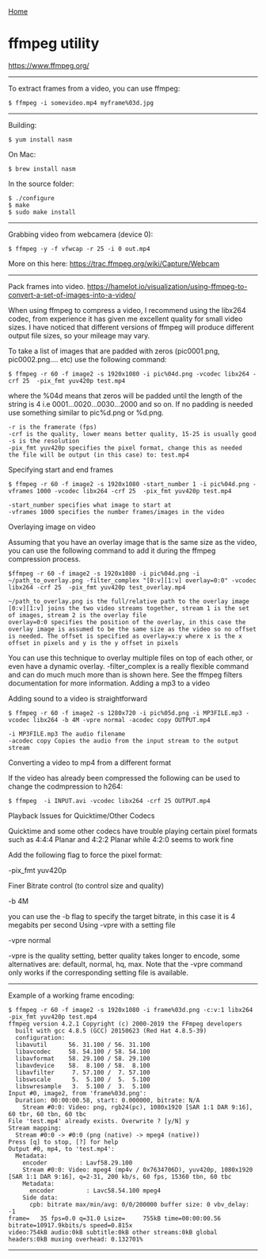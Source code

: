 [Home](Readme.md)
# ffmpeg utility

https://www.ffmpeg.org/

---

To extract frames from a video, you can use ffmpeg:

    $ ffmpeg -i somevideo.mp4 myframe%03d.jpg

---

Building:

    $ yum install nasm

On Mac:

    $ brew install nasm    
    
In the source folder:
    
    $ ./configure
    $ make
    $ sudo make install

---

Grabbing video from webcamera (device 0):

    $ ffmpeg -y -f vfwcap -r 25 -i 0 out.mp4

More on this here: https://trac.ffmpeg.org/wiki/Capture/Webcam

---

Pack frames into video.
https://hamelot.io/visualization/using-ffmpeg-to-convert-a-set-of-images-into-a-video/

When using ffmpeg to compress a video, I recommend using the libx264 codec,
from experience it has given me excellent quality for small video sizes.
I have noticed that different versions of ffmpeg will produce different
output file sizes, so your mileage may vary.

To take a list of images that are padded with zeros (pic0001.png, pic0002.png…. etc)
 use the following command:

    $ ffmpeg -r 60 -f image2 -s 1920x1080 -i pic%04d.png -vcodec libx264 -crf 25  -pix_fmt yuv420p test.mp4

where the %04d means that zeros will be padded until the length of the string is 4 i.e 0001…0020…0030…2000 and so on. If no padding is needed use something similar to pic%d.png or %d.png.

    -r is the framerate (fps)
    -crf is the quality, lower means better quality, 15-25 is usually good
    -s is the resolution
    -pix_fmt yuv420p specifies the pixel format, change this as needed
    the file will be output (in this case) to: test.mp4

Specifying start and end frames

    $ ffmpeg -r 60 -f image2 -s 1920x1080 -start_number 1 -i pic%04d.png -vframes 1000 -vcodec libx264 -crf 25  -pix_fmt yuv420p test.mp4

    -start_number specifies what image to start at
    -vframes 1000 specifies the number frames/images in the video

Overlaying image on video

Assuming that you have an overlay image that is the same size as the video, you can use the following command to add it during the ffmpeg compression process.

    $ffmpeg -r 60 -f image2 -s 1920x1080 -i pic%04d.png -i ~/path_to_overlay.png -filter_complex "[0:v][1:v] overlay=0:0" -vcodec libx264 -crf 25  -pix_fmt yuv420p test_overlay.mp4

    ~/path_to_overlay.png is the full/relative path to the overlay image
    [0:v][1:v] joins the two video streams together, stream 1 is the set of images, stream 2 is the overlay file
    overlay=0:0 specifies the position of the overlay, in this case the overlay image is assumed to be the same size as the video so no offset is needed. The offset is specified as overlay=x:y where x is the x offset in pixels and y is the y offset in pixels

You can use this technique to overlay multiple files on top of each other, or even have a dynamic overlay. -filter_complex is a really flexible command and can do much much more than is shown here. See the ffmpeg filters documentation for more information.
Adding a mp3 to a video

Adding sound to a video is straightforward

    $ ffmpeg -r 60 -f image2 -s 1280x720 -i pic%05d.png -i MP3FILE.mp3 -vcodec libx264 -b 4M -vpre normal -acodec copy OUTPUT.mp4 

    -i MP3FILE.mp3 The audio filename
    -acodec copy Copies the audio from the input stream to the output stream

Converting a video to mp4 from a different format

If the video has already been compressed the following can be used to change the codmpression to h264:

    $ ffmpeg  -i INPUT.avi -vcodec libx264 -crf 25 OUTPUT.mp4

Playback Issues for Quicktime/Other Codecs

Quicktime and some other codecs have trouble playing certain pixel formats such as 4:4:4 Planar and 4:2:2 Planar while 4:2:0 seems to work fine

Add the following flag to force the pixel format:

-pix_fmt yuv420p

Finer Bitrate control (to control size and quality)

 -b 4M

you can use the -b flag to specify the target bitrate, in this case it is 4 megabits per second
Using -vpre with a setting file

 -vpre normal

-vpre is the quality setting, better quality takes longer to encode, some alternatives are: default, normal, hq, max. Note that the -vpre command only works if the corresponding setting file is available.

---

Example of a working frame encoding:
    
    $ ffmpeg -r 60 -f image2 -s 1920x1080 -i frame%03d.png -c:v:1 libx264 -pix_fmt yuv420p test.mp4
    ffmpeg version 4.2.1 Copyright (c) 2000-2019 the FFmpeg developers
      built with gcc 4.8.5 (GCC) 20150623 (Red Hat 4.8.5-39)
      configuration: 
      libavutil      56. 31.100 / 56. 31.100
      libavcodec     58. 54.100 / 58. 54.100
      libavformat    58. 29.100 / 58. 29.100
      libavdevice    58.  8.100 / 58.  8.100
      libavfilter     7. 57.100 /  7. 57.100
      libswscale      5.  5.100 /  5.  5.100
      libswresample   3.  5.100 /  3.  5.100
    Input #0, image2, from 'frame%03d.png':
      Duration: 00:00:00.58, start: 0.000000, bitrate: N/A
        Stream #0:0: Video: png, rgb24(pc), 1080x1920 [SAR 1:1 DAR 9:16], 60 tbr, 60 tbn, 60 tbc
    File 'test.mp4' already exists. Overwrite ? [y/N] y
    Stream mapping:
      Stream #0:0 -> #0:0 (png (native) -> mpeg4 (native))
    Press [q] to stop, [?] for help
    Output #0, mp4, to 'test.mp4':
      Metadata:
        encoder         : Lavf58.29.100
        Stream #0:0: Video: mpeg4 (mp4v / 0x7634706D), yuv420p, 1080x1920 [SAR 1:1 DAR 9:16], q=2-31, 200 kb/s, 60 fps, 15360 tbn, 60 tbc
        Metadata:
          encoder         : Lavc58.54.100 mpeg4
        Side data:
          cpb: bitrate max/min/avg: 0/0/200000 buffer size: 0 vbv_delay: -1
    frame=   35 fps=0.0 q=31.0 Lsize=     755kB time=00:00:00.56 bitrate=10917.9kbits/s speed=0.815x    
    video:754kB audio:0kB subtitle:0kB other streams:0kB global headers:0kB muxing overhead: 0.132701%

---

